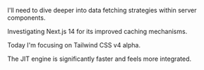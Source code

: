 I'll need to dive deeper into data fetching strategies within server components.

Investigating Next.js 14 for its improved caching mechanisms.

Today I'm focusing on Tailwind CSS v4 alpha.

The JIT engine is significantly faster and feels more integrated.